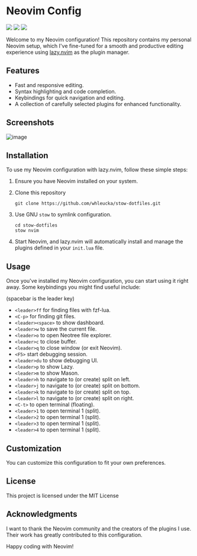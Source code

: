 # Neovim Config
<a href="https://dotfyle.com/whleucka/stow-dotfiles-nvim-config-nvim"><img src="https://dotfyle.com/whleucka/stow-dotfiles-nvim-config-nvim/badges/plugins?style=flat" /></a>
<a href="https://dotfyle.com/whleucka/stow-dotfiles-nvim-config-nvim"><img src="https://dotfyle.com/whleucka/stow-dotfiles-nvim-config-nvim/badges/leaderkey?style=flat" /></a>
<a href="https://dotfyle.com/whleucka/stow-dotfiles-nvim-config-nvim"><img src="https://dotfyle.com/whleucka/stow-dotfiles-nvim-config-nvim/badges/plugin-manager?style=flat" /></a>

Welcome to my Neovim configuration! This repository contains my personal Neovim setup, which I've fine-tuned for a smooth and productive editing experience using [lazy.nvim](https://github.com/folke/lazy.nvim) as the plugin manager.

## Features

- Fast and responsive editing.
- Syntax highlighting and code completion.
- Keybindings for quick navigation and editing.
- A collection of carefully selected plugins for enhanced functionality.

## Screenshots
![image](https://github.com/user-attachments/assets/7d94d873-c965-43d2-8227-e60e85600ece)

## Installation

To use my Neovim configuration with lazy.nvim, follow these simple steps:

1. Ensure you have Neovim installed on your system.

2. Clone this repository

   ```shell
   git clone https://github.com/whleucka/stow-dotfiles.git
   ```

3. Use GNU `stow` to symlink configuration.

   ```shell
   cd stow-dotfiles
   stow nvim
   ```

3. Start Neovim, and lazy.nvim will automatically install and manage the plugins defined in your `init.lua` file.

## Usage

Once you've installed my Neovim configuration, you can start using it right away. Some keybindings you might find useful include:

(spacebar is the leader key)

- `<leader>ff` for finding files with fzf-lua.
- `<C-p>` for finding git files.
- `<leader><space>` to show dashboard.
- `<leader>w` to save the current file.
- `<leader>o` to open Neotree file explorer.
- `<leader>c` to close buffer.
- `<leader>q` to close window (or exit Neovim).
- `<F5>` start debugging session.
- `<leader>du` to show debugging UI.
- `<leader>p` to show Lazy.
- `<leader>m` to show Mason.
- `<leader>h` to navigate to (or create) split on left.
- `<leader>j` to navigate to (or create) split on bottom.
- `<leader>k` to navigate to (or create) split on top.
- `<leader>l` to navigate to (or create) split on right.
- `<C-t>` to open terminal (floating).
- `<leader>1` to open terminal 1 (split).
- `<leader>2` to open terminal 1 (split).
- `<leader>3` to open terminal 1 (split).
- `<leader>4` to open terminal 1 (split).

## Customization

You can customize this configuration to fit your own preferences.

## License

This project is licensed under the MIT License

## Acknowledgments

I want to thank the Neovim community and the creators of the plugins I use. Their work has greatly contributed to this configuration.

Happy coding with Neovim!
